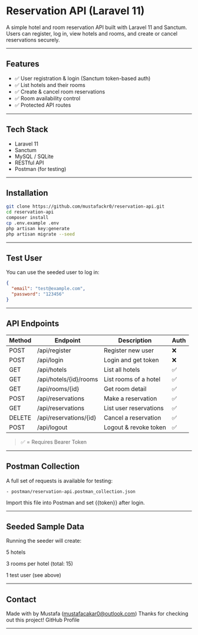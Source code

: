 # Reservation API (Laravel 11)

A simple hotel and room reservation API built with Laravel 11 and Sanctum.  
Users can register, log in, view hotels and rooms, and create or cancel reservations securely.

---

## Features

- ✅ User registration & login (Sanctum token-based auth)
- ✅ List hotels and their rooms
- ✅ Create & cancel room reservations
- ✅ Room availability control
- ✅ Protected API routes

---

## Tech Stack

- Laravel 11
- Sanctum
- MySQL / SQLite
- RESTful API
- Postman (for testing)

---

## Installation

```bash
git clone https://github.com/mustafackr0/reservation-api.git
cd reservation-api
composer install
cp .env.example .env
php artisan key:generate
php artisan migrate --seed
```

---

## Test User

You can use the seeded user to log in:

```json
{
  "email": "test@example.com",
  "password": "123456"
}
```

---

## API Endpoints
| Method | Endpoint | Description | Auth |
|--------|----------|-------------|------|
| POST   | /api/register     | Register new user         | ❌ |
| POST   | /api/login        | Login and get token       | ❌ |
| GET    | /api/hotels       | List all hotels           | ✅ |
| GET    | /api/hotels/{id}/rooms | List rooms of a hotel | ✅ |
| GET    | /api/rooms/{id}   | Get room detail           | ✅ |
| POST   | /api/reservations | Make a reservation        | ✅ |
| GET    | /api/reservations | List user reservations    | ✅ |
| DELETE | /api/reservations/{id} | Cancel a reservation | ✅ |
| POST   | /api/logout       | Logout & revoke token     | ✅ |
> ✅ = Requires Bearer Token
---

## Postman Collection

A full set of requests is available for testing:

    - postman/reservation-api.postman_collection.json

Import this file into Postman and set {{token}} after login.

---

## Seeded Sample Data

Running the seeder will create:

5 hotels

3 rooms per hotel (total: 15)

1 test user (see above)

---

## Contact

Made with by Mustafa (mustafacakar0@outlook.com)
Thanks for checking out this project!
GitHub Profile

---
